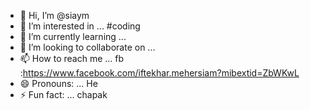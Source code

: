 - 👋 Hi, I’m @siaym
- 👀 I’m interested in ... #coding 
- 🌱 I’m currently learning ...
- 💞️ I’m looking to collaborate on ...
- 📫 How to reach me ... fb :https://www.facebook.com/iftekhar.mehersiam?mibextid=ZbWKwL
- 😄 Pronouns: ... He 
- ⚡ Fun fact: ... chapak 

<!---
siaym/siaym is a ✨ special ✨ repository because its `README.md` (this file) appears on your GitHub profile.
You can click the Preview link to take a look at your changes.
--->
